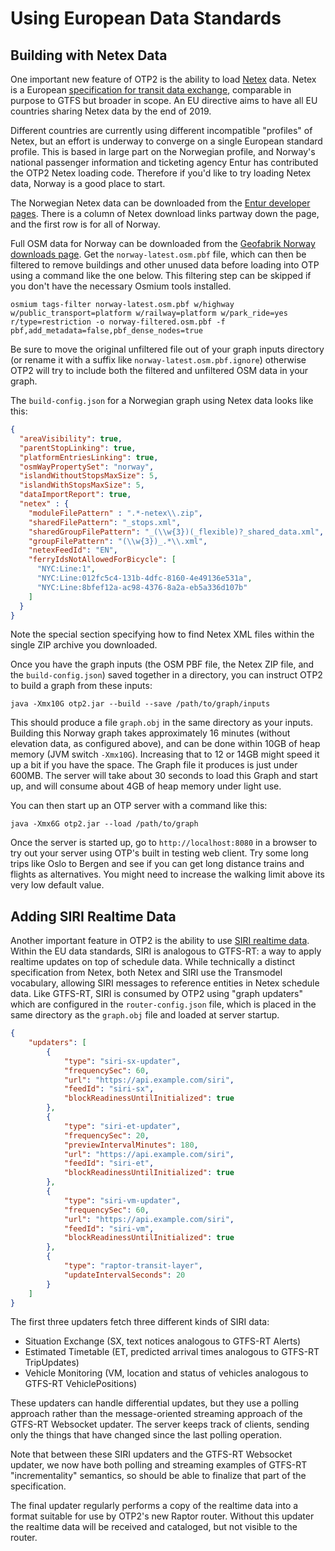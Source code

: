 # Using European Data Standards

## Building with Netex Data

One important new feature of OTP2 is the ability to load [Netex](https://en.wikipedia.org/wiki/NeTEx) data. Netex is a European [specification for transit data exchange](http://netex-cen.eu), comparable in purpose to GTFS but broader in scope. An EU directive aims to have all EU countries sharing Netex data by the end of 2019.

Different countries are currently using different incompatible "profiles" of Netex, but an effort is underway to converge on a single European standard profile. This is based in large part on the Norwegian profile, and Norway's national passenger information and ticketing agency Entur has contributed the OTP2 Netex loading code. Therefore if you'd like to try loading Netex data, Norway is a good place to start. 

The Norwegian Netex data can be downloaded from the [Entur developer pages](https://developer.entur.org/pages-intro-files). There is a column of Netex download links partway down the page, and the first row is for all of Norway.

Full OSM data for Norway can be downloaded from the [Geofabrik Norway downloads page](http://download.geofabrik.de/europe/norway.html). Get the `norway-latest.osm.pbf` file, which can then be filtered to remove buildings and other unused data before loading into OTP using a command like the one below. This filtering step can be skipped if you don't have the necessary Osmium tools installed.

`osmium tags-filter norway-latest.osm.pbf w/highway w/public_transport=platform w/railway=platform w/park_ride=yes r/type=restriction -o norway-filtered.osm.pbf -f pbf,add_metadata=false,pbf_dense_nodes=true`

Be sure to move the original unfiltered file out of your graph inputs directory (or rename it with a suffix like `norway-latest.osm.pbf.ignore`) otherwise OTP2 will try to include both the filtered and unfiltered OSM data in your graph.

The `build-config.json` for a Norwegian graph using Netex data looks like this:
```json
{
  "areaVisibility": true,
  "parentStopLinking": true,
  "platformEntriesLinking": true,
  "osmWayPropertySet": "norway",
  "islandWithoutStopsMaxSize": 5,
  "islandWithStopsMaxSize": 5,
  "dataImportReport": true,
  "netex" : {
    "moduleFilePattern" : ".*-netex\\.zip",
    "sharedFilePattern": "_stops.xml",
    "sharedGroupFilePattern": "_(\\w{3})(_flexible)?_shared_data.xml",
    "groupFilePattern": "(\\w{3})_.*\\.xml",
    "netexFeedId": "EN",
    "ferryIdsNotAllowedForBicycle": [
      "NYC:Line:1",
      "NYC:Line:012fc5c4-131b-4dfc-8160-4e49136e531a",
      "NYC:Line:8bfef12a-ac98-4376-8a2a-eb5a336d107b"
    ]
  }
}
```

Note the special section specifying how to find Netex XML files within the single ZIP archive you downloaded.

Once you have the graph inputs (the OSM PBF file, the Netex ZIP file, and the `build-config.json`) saved together in a directory, you can instruct OTP2 to build a graph from these inputs:

`java -Xmx10G otp2.jar --build --save /path/to/graph/inputs`

This should produce a file `graph.obj` in the same directory as your inputs. Building this Norway graph takes approximately 16 minutes (without elevation data, as configured above), and can be done within 10GB of heap memory (JVM switch `-Xmx10G`). Increasing that to 12 or 14GB might speed it up a bit if you have the space. The Graph file it produces is just under 600MB. The server will take about 30 seconds to load this Graph and start up, and will consume about 4GB of heap memory under light use.

You can then start up an OTP server with a command like this:

`java -Xmx6G otp2.jar --load /path/to/graph`
 
 Once the server is started up, go to `http://localhost:8080` in a browser to try out your server using OTP's built in testing web client. Try some long trips like Oslo to Bergen and see if you can get long distance trains and flights as alternatives. You might need to increase the walking limit above its very low default value.

## Adding SIRI Realtime Data

Another important feature in OTP2 is the ability to use [SIRI realtime data](https://en.wikipedia.org/wiki/Service_Interface_for_Real_Time_Information). Within the EU data standards, SIRI is analogous to GTFS-RT: a way to apply realtime updates on top of schedule data. While technically a distinct specification from Netex, both Netex and SIRI use the Transmodel vocabulary, allowing SIRI messages to reference entities in Netex schedule data. Like GTFS-RT, SIRI is consumed by OTP2 using "graph updaters" which are configured in the `router-config.json` file, which is placed in the same directory as the `graph.obj` file and loaded at server startup.

```json
{
    "updaters": [
        {
            "type": "siri-sx-updater",
            "frequencySec": 60,
            "url": "https://api.example.com/siri",
            "feedId": "siri-sx",
            "blockReadinessUntilInitialized": true
        },
        {
            "type": "siri-et-updater",
            "frequencySec": 20,
            "previewIntervalMinutes": 180,
            "url": "https://api.example.com/siri",
            "feedId": "siri-et",
            "blockReadinessUntilInitialized": true
        },
        {
            "type": "siri-vm-updater",
            "frequencySec": 60,
            "url": "https://api.example.com/siri",
            "feedId": "siri-vm",
            "blockReadinessUntilInitialized": true
        },
        {
            "type": "raptor-transit-layer",
            "updateIntervalSeconds": 20
        }
    ]
}
```

The first three updaters fetch three different kinds of SIRI data: 

- Situation Exchange (SX, text notices analogous to GTFS-RT Alerts)
- Estimated Timetable (ET, predicted arrival times analogous to GTFS-RT TripUpdates)
- Vehicle Monitoring (VM, location and status of vehicles analogous to GTFS-RT VehiclePositions)

These updaters can handle differential updates, but they use a polling approach rather than the message-oriented streaming approach of the GTFS-RT Websocket updater. The server keeps track of clients, sending only the things that have changed since the last polling operation. 

Note that between these SIRI updaters and the GTFS-RT Websocket updater, we now have both polling and streaming examples of GTFS-RT "incrementality" semantics, so should be able to finalize that part of the specification.

The final updater regularly performs a copy of the realtime data into a format suitable for use by OTP2's new Raptor router. Without this updater the realtime data will be received and cataloged, but not visible to the router.
